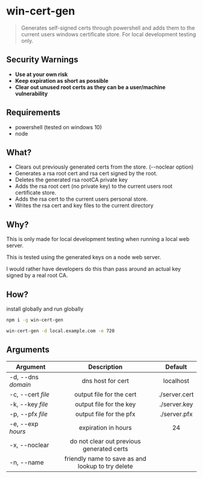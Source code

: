 # win-cert-gen
> Generates self-signed certs through powershell and adds them to the current users windows certificate store.  For local development testing only.

## Security Warnings
* __Use at your own risk__
* __Keep expiration as short as possible__
* __Clear out unused root certs as they can be a user/machine vulnerability__

## Requirements
* powershell (tested on windows 10)
* node

## What?
* Clears out previously generated certs from the store. (--noclear option)
* Generates a rsa root cert and rsa cert signed by the root.
* Deletes the generated rsa rootCA private key
* Adds the rsa root cert (no private key) to the current users root certificate store.
* Adds the rsa cert to the current users personal store.
* Writes the rsa cert and key files to the current directory

## Why?
This is only made for local development testing when running a local web server.

This is tested using the generated keys on a node web server.

I would rather have developers do this than pass around an actual key signed by a real root CA.

## How?
install globally and run globally
``` bash
npm i -g win-cert-gen

win-cert-gen -d local.example.com -e 720
```

## Arguments
| Argument | Description | Default |
| -------- |:-----------:|:-------:|
| -d, --dns _domain_  | dns host for cert       | localhost |
| -c, --cert _file_ | output file for the cert  | ./server.cert |
| -k, --key _file_  | output file for the key   | ./server.key |
| -p, --pfx _file_  | output file for the pfx   | ./server.pfx |
| -e, --exp _hours_ | expiration in hours       | 24 |
| -x, --noclear       | do not clear out previous generated certs |  |
| -n, --name       | friendly name to save as and lookup to try delete |  |
